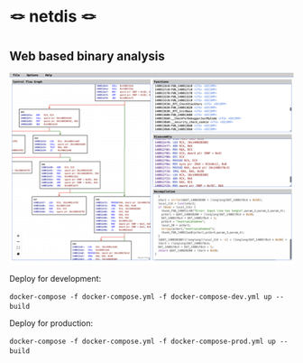 # 🪢 netdis 🪢
## Web based binary analysis

 ![Netdis user interface](netdis.png)

 Deploy for development:

 `docker-compose -f docker-compose.yml -f docker-compose-dev.yml up --build`

 Deploy for production:

 `docker-compose -f docker-compose.yml -f docker-compose-prod.yml up --build`